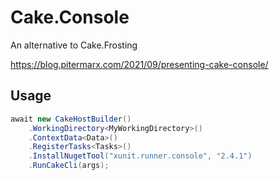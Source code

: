 ﻿# Cake.Console

An alternative to Cake.Frosting

https://blog.pitermarx.com/2021/09/presenting-cake-console/

## Usage

```cs
await new CakeHostBuilder()
    .WorkingDirectory<MyWorkingDirectory>()
    .ContextData<Data>()
    .RegisterTasks<Tasks>()
    .InstallNugetTool("xunit.runner.console", "2.4.1")
    .RunCakeCli(args);
```
